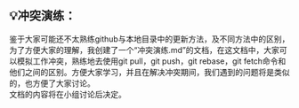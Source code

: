 ## :bulb:冲突演练：  
鉴于大家可能还不太熟练github与本地目录中的更新方法，及不同方法中的区别，为了方便大家的理解，我创建了一个“冲突演练.md”的文档，在这文档中，大家可以模拟工作冲突，熟练地去使用git pull，git push，git rebase，git fetch命令和他们之间的区别。方便大家学习，并且在解决冲突期间，我们遇到的问题将是类似的，也方便了大家讨论。  
文档的内容将在小组讨论后决定。
